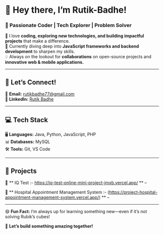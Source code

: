 # 👋 Hey there, I’m **Rutik-Badhe!**  
### 🚀 Passionate Coder | Tech Explorer | Problem Solver  
  
👀 I love **coding, exploring new technologies, and building impactful projects** that make a difference.  
🌱 Currently diving deep into **JavaScript frameworks and backend development** to sharpen my skills.  
💡 Always on the lookout for **collaborations** on open-source projects and **innovative web & mobile applications.**  
  
---  
  
## 🔗 **Let’s Connect!**  
📧 **Email:** [ rutikbadhe77@gmail.com](mailto:rutikbadhe77@gmail.com)  
💼 **LinkedIn:** [Rutik Badhe](https://www.linkedin.com/in/rutik-badhe-541a3933b/)  
  
---  
  
## 💻 **Tech Stack**  
🖥 **Languages:** Java, Python, JavaScript, PHP    
📊 **Databases:** MySQL  
🛠 **Tools:** Git, VS Code  
  
---  
  
## 🌟 **Projects**  
🧠 ** IQ Test :- https://iq-test-online-mini-project-jmxb.vercel.app/ ** – 

🧠 ** Hospital Appointment Management System :- (https://project-hospital-appointment-management-system.vercel.app/) ** – 


  
---  
  
😄 **Fun Fact:** I’m always up for learning something new—even if it’s not solving Rubik’s cubes!  
  
🚀 **Let’s build something amazing together!**












